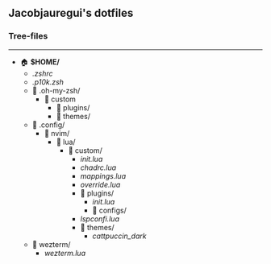 ## **Jacobjauregui's dotfiles**

### __Tree-files__
----------------------------------------------------

* :house: **$HOME/**
	* _.zshrc_
	* _.p10k.zsh_
	* :file_folder: .oh-my-zsh/
		* :file_folder: custom
			* :file_folder: plugins/
			* :file_folder: themes/
	* :file_folder: .config/
		* :file_folder: nvim/
			* :file_folder: lua/
				* :file_folder: custom/
					* _init.lua_
					* _chadrc.lua_
					* _mappings.lua_
					* _override.lua_
					* :file_folder: plugins/
						* _init.lua_
						* :file_folder: configs/
					* _lspconfi.lua_
					* :file_folder: themes/
						* _cattpuccin_dark_
	* :file_folder: wezterm/
		* _wezterm.lua_
